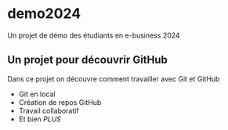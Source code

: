 # demo2024
Un projet de démo des étudiants en e-business 2024

## Un projet pour découvrir GitHub
Dans ce projet on découvre comment travailler avec Git et GitHub

- Git en local
- Création de repos GitHub
- Travail collaboratif
- Et bien *PLUS*
